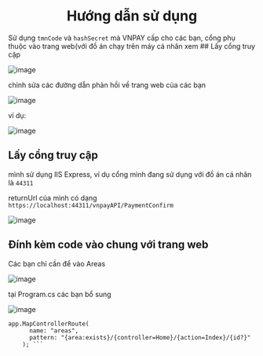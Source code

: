 <h1 align="center">
Hướng dẫn sử dụng
</h1>

Sử dụng ```tmnCode``` và ```hashSecret``` mà VNPAY cấp cho các bạn, cổng phụ thuộc vào trang web(với đồ án chạy trên máy cá nhân xem ## Lấy cổng truy cập

![image](https://github.com/kourain/VNPAYAPI/assets/85356599/12ddf7d9-4928-42d7-a007-bd3bfda80287)

chỉnh sửa các đường dẫn phản hồi về trang web của các bạn

![image](https://github.com/kourain/VNPAYAPI/assets/85356599/8c9bde8f-4a21-48dc-87db-b1d2b8a94046)

ví dụ:

![image](https://github.com/kourain/VNPAYAPI/assets/85356599/fccf22b1-15fb-4d00-a12f-ac7ae1e1a930)

## Lấy cổng truy cập

mình sử dụng IIS Express, ví dụ cổng mình đang sử dụng với đồ án cá nhân là ``44311``

returnUrl của mình có dạng ```https://localhost:44311/vnpayAPI/PaymentConfirm```

![image](https://github.com/kourain/VNPAYAPI/assets/85356599/e9e8d69a-c892-4429-b686-1cec0b884c89)

## Đính kèm code vào chung với trang web

Các bạn chỉ cần để vào Areas

![image](https://github.com/kourain/VNPAYAPI/assets/85356599/fa95393e-a0d0-4933-b239-5c535525a4a9)

tại Program.cs các bạn bổ sung

![image](https://github.com/kourain/VNPAYAPI/assets/85356599/10a0447f-1280-4388-82d0-2f1809018e84)

``` 
app.MapControllerRoute(
      name: "areas",
      pattern: "{area:exists}/{controller=Home}/{action=Index}/{id?}"
    ); ```
